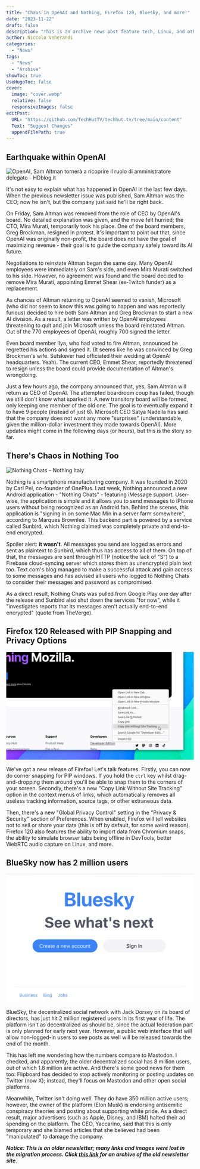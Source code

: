 ```yaml
---
title: "Chaos in OpenAI and Nothing, Firefox 120, Bluesky, and more!"
date: "2023-11-22"
draft: false
description: "This is an archive news post feature tech, Linux, and other open-source news. This is an older article that was part of a migration. There will be missing images, broken links, and potentially other issues."
author: Niccolo Venerandi
categories:
  - "News"
tags:
  - "News"
  - "Archive"
showToc: true
UseHugoToc: false
cover:
  image: "cover.webp"
  relative: false
  responsiveImages: false
editPost:
  URL: "https://github.com/TechHutTV/techhut.tv/tree/main/content"
  Text: "Suggest Changes"
  appendFilePath: true
---
```


## Earthquake within OpenAI

![OpenAI, Sam Altman tornerà a ricoprire il ruolo di amministratore delegato  - HDblog.it](https://hd2.tudocdn.net/1129195?w=567&h=340)

It's not easy to explain what has happened in OpenAI in the last few days. When the previous newsletter issue was published, Sam Altman was the CEO; now he isn't, but the company just said he'll be right back.

On Friday, Sam Altman was removed from the role of CEO by OpenAI's board. No detailed explanation was given, and the move felt hurried; the CTO, Mira Murati, temporarily took his place. One of the board members, Greg Brockman, resigned in protest. It's important to point out that, since OpenAI was originally non-profit, the board does not have the goal of maximizing revenue - their goal is to guide the company safely toward its AI future.

Negotiations to reinstate Altman began the same day. Many OpenAI employees were immediately on Sam's side, and even Mira Murati switched to his side. However, no agreement was found and the board decided to remove Mira Murati, appointing Emmet Shear (ex-Twitch funder) as a replacement.

As chances of Altman returning to OpenAI seemed to vanish, Microsoft (who did not seem to know this was going to happen and was reportedly furious) decided to hire both Sam Altman and Greg Brockman to start a new AI division. As a result, a letter was written by OpenAI employees threatening to quit and join Microsoft unless the board reinstated Altman. Out of the 770 employees of OpenAI, roughly 700 signed the letter.

Even board member Ilya, who had voted to fire Altman, announced he regretted his actions and signed it. (It seems like he was convinced by Greg Brockman's wife. Sutskever had officiated their wedding at OpenAI headquarters. Yeah). The current CEO, Emmet Shear, reportedly threatened to resign unless the board could provide documentation of Altman's wrongdoing.

Just a few hours ago, the company announced that, yes, Sam Altman will return as CEO of OpenAI. The attempted boardroom coup has failed, though we still don't know what sparked it. A new transitory board will be formed, only keeping one member of the old one. The goal is to eventually expand it to have 9 people (instead of just 6). Microsoft CEO Satya Nadella has said that the company does not want any more "surprises" (understandable, given the million-dollar investment they made towards OpenAI). More updates might come in the following days (or hours), but this is the story so far.

## There's Chaos in Nothing Too

![Nothing Chats – Nothing Italy](https://it.nothing.tech/cdn/shop/files/Nothing-Chats-Dektop.jpg?v=1699951632)

Nothing is a smartphone manufacturing company. It was founded in 2020 by Carl Pei, co-founder of OnePlus. Last week, Nothing announced a new Android application - "Nothing Chats" - featuring iMessage support. User-wise, the application is simple and it allows you to send messages to iPhone users without being recognized as an Android fan. Behind the scenes, this application is "signing in on some Mac Min in a server farm somewhere", according to Marques Brownlee. This backend part is powered by a service called Sunbird, which Nothing claimed was completely private and end-to-end encrypted.

Spoiler alert: **it wasn't**. All messages you send are logged as errors and sent as plaintext to Sunbird, which thus has access to all of them. On top of that, the messages are sent through HTTP (notice the lack of "S") to a Firebase cloud-syncing server which stores them as unencrypted plain text too. Text.com's blog managed to make a successful attack and gain access to some messages and has advised all users who logged to Nothing Chats to consider their messages and password as compromised.

As a direct result, Nothing Chats was pulled from Google Play one day after the release and Sunbird also shut down the services "for now", while it "investigates reports that its messages aren't actually end-to-end encrypted" (quote from TheVerge).

## Firefox 120 Released with PIP Snapping and Privacy Options

![Copy link without site tracking option in Firefox context menu](images/copy-link-without-tracking-firefox.jpg)

We've got a new release of Firefox! Let's talk features. Firstly, you can now do corner snapping for PIP windows. If you hold the `ctrl` key whilst drag-and-dropping them around you'll be able to snap them to the corners of your screen. Secondly, there's a new "Copy Link Without Site Tracking" option in the context menus of links, which automatically removes all useless tracking information, source tags, or other extraneous data.

Then, there's a new "Global Privacy Control" setting in the "Privacy & Security" section of Preferences. When enabled, Firefox will tell websites not to sell or share your data (this is off by default, for some weird reason). Firefox 120 also features the ability to import data from Chromium snaps, the ability to simulate browser tabs being offline in DevTools, better WebRTC audio capture on Linux, and more.

## BlueSky now has 2 million users

![The Bluesky web app](images/desktop-view.png)

BlueSky, the decentralized social network with Jack Dorsey on its board of directors, has just hit 2 million registered users in its first year of life. The platform isn't as decentralized as should be, since the actual federation part is only planned for early next year. However, a public web interface that will allow non-logged-in users to see posts as well will be released towards the end of the month.

This has left me wondering how the numbers compare to Mastodon. I checked, and apparently, the older decentralized social has 8 million users, out of which 1.8 million are active. And there's some good news for them too: Flipboard has decided to stop actively monitoring or posting updates on Twitter (now X); instead, they'll focus on Mastodon and other open social platforms.

Meanwhile, Twitter isn't doing well. They do have 350 million active users; however, the owner of the platform (Elon Musk) is endorsing antisemitic conspiracy theories and posting about supporting white pride. As a direct result, major advertisers (such as Apple, Disney, and IBM) halted their ad spending on the platform. The CEO, Yaccarino, said that this is only temporary and she blamed articles that she believed had been "manipulated" to damage the company.

**_Notice: This is an older newsletter; many links and images were lost in the migration process. Click [this link](https://archive.techhut.tv/) for an archive of the old newsletter site_**.

